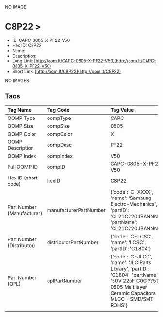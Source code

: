 


  
NO IMAGE  
# C8P22 > 

- ID: CAPC-0805-X-PF22-V50
- Hex ID: C8P22
- Name: 
- Description: 
- Long Link: [http://oom.lt/CAPC-0805-X-PF22-V50](http://oom.lt/CAPC-0805-X-PF22-V50)
- Short Link: [http://oom.lt/C8P22](http://oom.lt/C8P22)
  
NO IMAGES  
## Tags
  

|Tag Name|Tag Code|Tag Value|
| :--- | :--- | :--- |
|OOMP Type|oompType|CAPC|
|OOMP Size|oompSize|0805|
|OOMP Color|oompColor|X|
|OOMP Description|oompDesc|PF22|
|OOMP Index|oompIndex|V50|
|Full OOMP ID|oompID|CAPC-0805-X-PF22-V50|
|Hex ID (short code)|hexID|C8P22|
|Part Number (Manufacturer)|manufacturerPartNumber|{'code': 'C-XXXX', 'name': 'Samsung Electro-Mechanics', 'partID': 'CL21C220JBANNNC', 'partName': 'CL21C220JBANNNC'}|
|Part Number (Distributor)|distributorPartNumber|{'code': 'C-LCSC', 'name': 'LCSC', 'partID': 'C1804'}|
|Part Number (OPL)|oplPartNumber|{'code': 'C-JLCC', 'name': 'JLC Parts Library', 'partID': 'C1804', 'partName': '50V 22pF C0G ??5% 0805  Multilayer Ceramic Capacitors MLCC - SMD/SMT ROHS'}|
||||

